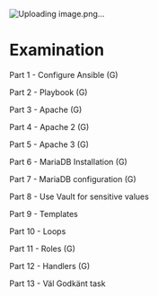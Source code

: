 ![Uploading image.png…]()


# Examination
Part 1 - Configure Ansible (G)

Part 2 - Playbook (G)

Part 3 - Apache (G)

Part 4 - Apache 2 (G)

Part 5 - Apache 3 (G)

Part 6 - MariaDB Installation (G)

Part 7 - MariaDB configuration (G)

Part 8 - Use Vault for sensitive values

Part 9 - Templates

Part 10 - Loops

Part 11 - Roles (G)

Part 12 - Handlers (G)

Part 13 - Väl Godkänt task


